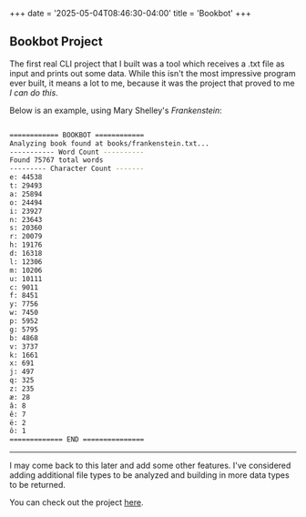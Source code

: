 +++
date = '2025-05-04T08:46:30-04:00'
title = 'Bookbot'
+++

## Bookbot Project

The first real CLI project that I built was a tool which receives a .txt file as input and prints out some data. While this isn't the most impressive program ever built, it means a lot to me, because it was the project that proved to me _I can do this_.

Below is an example, using Mary Shelley's _Frankenstein_:

```bash

============ BOOKBOT ============
Analyzing book found at books/frankenstein.txt...
----------- Word Count ----------
Found 75767 total words
--------- Character Count -------
e: 44538
t: 29493
a: 25894
o: 24494
i: 23927
n: 23643
s: 20360
r: 20079
h: 19176
d: 16318
l: 12306
m: 10206
u: 10111
c: 9011
f: 8451
y: 7756
w: 7450
p: 5952
g: 5795
b: 4868
v: 3737
k: 1661
x: 691
j: 497
q: 325
z: 235
æ: 28
â: 8
ê: 7
ë: 2
ô: 1
============= END ===============
```

---

I may come back to this later and add some other features. I've considered adding additional file types to be analyzed and building in more data types to be returned.

You can check out the project [here](https://github.com/MistbornOne/bookbot).
